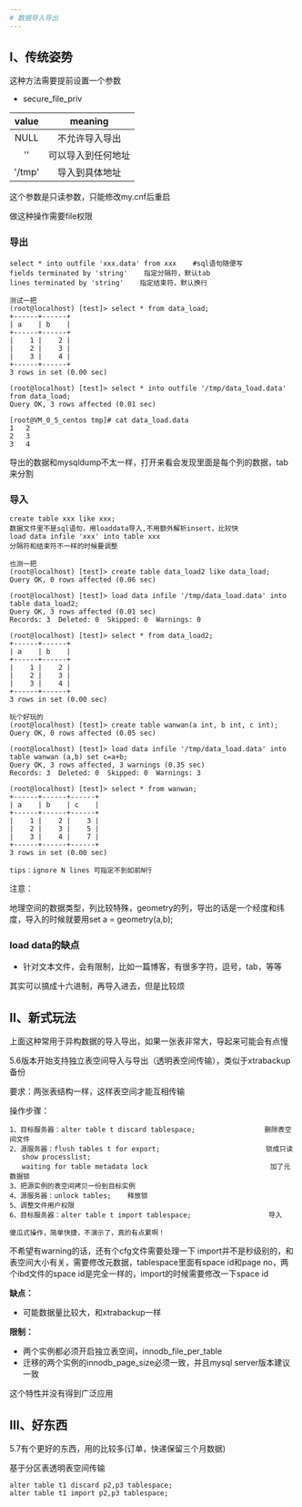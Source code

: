 ```yaml
---
# 数据导入导出
---
```


## Ⅰ、传统姿势
这种方法需要提前设置一个参数

- secure_file_priv

|value|meaning|
|:-:|:-:|
|NULL|不允许导入导出|
|''|可以导入到任何地址|
|'/tmp'|导入到具体地址|

这个参数是只读参数，只能修改my.cnf后重启

做这种操作需要file权限

### 导出
```
select * into outfile 'xxx.data' from xxx    #sql语句随便写
fields terminated by 'string'    指定分隔符，默认tab
lines terminated by 'string'    指定结束符，默认换行

测试一把
(root@localhost) [test]> select * from data_load;
+------+------+
| a    | b    |
+------+------+
|    1 |    2 |
|    2 |    3 |
|    3 |    4 |
+------+------+
3 rows in set (0.00 sec)

(root@localhost) [test]> select * into outfile '/tmp/data_load.data' from data_load;
Query OK, 3 rows affected (0.01 sec)

[root@VM_0_5_centos tmp]# cat data_load.data 
1	2
2	3
3	4
```

导出的数据和mysqldump不太一样，打开来看会发现里面是每个列的数据，tab来分割

### 导入
```
create table xxx like xxx;
数据文件里不是sql语句，用loaddata导入,不用额外解析insert，比较快
load data infile 'xxx' into table xxx
分隔符和结束符不一样的时候要调整

也测一把
(root@localhost) [test]> create table data_load2 like data_load;
Query OK, 0 rows affected (0.06 sec)

(root@localhost) [test]> load data infile '/tmp/data_load.data' into table data_load2;
Query OK, 3 rows affected (0.01 sec)
Records: 3  Deleted: 0  Skipped: 0  Warnings: 0

(root@localhost) [test]> select * from data_load2;
+------+------+
| a    | b    |
+------+------+
|    1 |    2 |
|    2 |    3 |
|    3 |    4 |
+------+------+
3 rows in set (0.00 sec)

玩个好玩的
(root@localhost) [test]> create table wanwan(a int, b int, c int);
Query OK, 0 rows affected (0.05 sec)

(root@localhost) [test]> load data infile '/tmp/data_load.data' into table wanwan (a,b) set c=a+b;
Query OK, 3 rows affected, 3 warnings (0.35 sec)
Records: 3  Deleted: 0  Skipped: 0  Warnings: 3

(root@localhost) [test]> select * from wanwan;
+------+------+------+
| a    | b    | c    |
+------+------+------+
|    1 |    2 |    3 |
|    2 |    3 |    5 |
|    3 |    4 |    7 |
+------+------+------+
3 rows in set (0.00 sec)

tips：ignore N lines 可指定不到如前N行
```

注意：

地理空间的数据类型，列比较特殊，geometry的列，导出的话是一个经度和纬度，导入的时候就要用set a = geometry(a,b);

### load data的缺点

- 针对文本文件，会有限制，比如一篇博客，有很多字符，逗号，tab，等等

其实可以搞成十六进制，再导入进去，但是比较烦

## Ⅱ、新式玩法
上面这种常用于异构数据的导入导出，如果一张表非常大，导起来可能会有点慢

5.6版本开始支持独立表空间导入与导出（透明表空间传输），类似于xtrabackup备份

要求：两张表结构一样，这样表空间才能互相传输

操作步骤：
```
1、目标服务器：alter table t discard tablespace;                 删除表空间文件
2、源服务器：flush tables t for export;                          锁成只读
   show processlist;    
   waiting for table metadata lock                              加了元数据锁
3、把源实例的表空间拷贝一份到目标实例
4、源服务器：unlock tables;    释放锁
5、调整文件用户权限
6、目标服务器：alter table t import tablespace;                   导入

傻瓜式操作，简单快捷，不演示了，真的有点累啊！
```

不希望有warning的话，还有个cfg文件需要处理一下
import并不是秒级别的，和表空间大小有关，需要修改元数据，tablespace里面有space id和page no，两个ibd文件的space id是完全一样的，import的时候需要修改一下space id

**缺点：**

- 可能数据量比较大，和xtrabackup一样

**限制：**

- 两个实例都必须开启独立表空间，innodb_file_per_table
- 迁移的两个实例的innodb_page_size必须一致，并且mysql server版本建议一致

这个特性并没有得到广泛应用

## Ⅲ、好东西
5.7有个更好的东西，用的比较多(订单，快递保留三个月数据)

基于分区表透明表空间传输
```
alter table t1 discard p2,p3 tablespace;
alter table t1 import p2,p3 tablespace;
```
